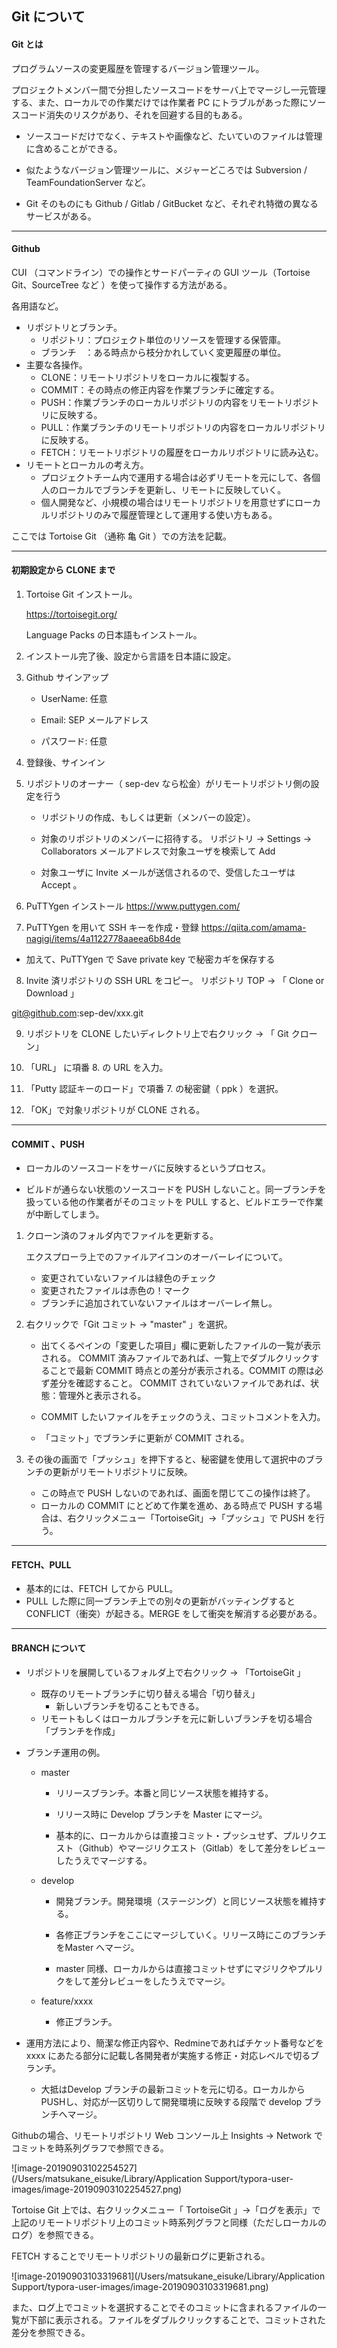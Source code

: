 ## Git について

#### Git とは

プログラムソースの変更履歴を管理するバージョン管理ツール。

プロジェクトメンバー間で分担したソースコードをサーバ上でマージし一元管理する、また、ローカルでの作業だけでは作業者 PC にトラブルがあった際にソースコード消失のリスクがあり、それを回避する目的もある。

* ソースコードだけでなく、テキストや画像など、たいていのファイルは管理に含めることができる。

* 似たようなバージョン管理ツールに、メジャーどころでは Subversion / TeamFoundationServer など。

* Git そのものにも Github / Gitlab / GitBucket など、それぞれ特徴の異なるサービスがある。



---

#### Github

CUI （コマンドライン）での操作とサードパーティの GUI ツール（Tortoise Git、SourceTree など ）を使って操作する方法がある。

各用語など。

* リポジトリとブランチ。
  * リポジトリ：プロジェクト単位のリソースを管理する保管庫。
  * ブランチ　：ある時点から枝分かれしていく変更履歴の単位。
* 主要な各操作。
  * CLONE：リモートリポジトリをローカルに複製する。
  * COMMIT：その時点の修正内容を作業ブランチに確定する。
  * PUSH：作業ブランチのローカルリポジトリの内容をリモートリポジトリに反映する。
  * PULL：作業ブランチのリモートリポジトリの内容をローカルリポジトリに反映する。
  * FETCH：リモートリポジトリの履歴をローカルリポジトリに読み込む。
* リモートとローカルの考え方。
  * プロジェクトチーム内で運用する場合は必ずリモートを元にして、各個人のローカルでブランチを更新し、リモートに反映していく。
  * 個人開発など、小規模の場合はリモートリポジトリを用意せずにローカルリポジトリのみで履歴管理として運用する使い方もある。



ここでは Tortoise Git （通称 亀 Git ）での方法を記載。

----

#### 初期設定から CLONE まで

1. Tortoise Git インストール。

   https://tortoisegit.org/

   Language Packs の日本語もインストール。

2. インストール完了後、設定から言語を日本語に設定。

3. Github サインアップ

   * UserName: 任意

   * Email: SEP メールアドレス

   * パスワード: 任意

4. 登録後、サインイン

5. リポジトリのオーナー（ sep-dev なら松金）がリモートリポジトリ側の設定を行う

   * リポジトリの作成、もしくは更新（メンバーの設定）。

   * 対象のリポジトリのメンバーに招待する。
リポジトリ -> Settings -> Collaborators
     メールアドレスで対象ユーザを検索して Add

   * 対象ユーザに Invite メールが送信されるので、受信したユーザは Accept 。

6. PuTTYgen インストール
https://www.puttygen.com/
  
7. PuTTYgen を用いて SSH キーを作成・登録
https://qiita.com/amama-nagigi/items/4a1122778aaeea6b84de
  
* 加えて、PuTTYgen で Save private key で秘密カギを保存する
  
8. Invite 済リポジトリの SSH URL をコピー。
リポジトリ TOP -> 「 Clone or Download 」
  

git@github.com:sep-dev/xxx.git

9. リポジトリを CLONE したいディレクトリ上で右クリック -> 「 Git クローン」

10. 「URL」 に項番 8. の URL を入力。

11. 「Putty 認証キーのロード」で項番 7. の秘密鍵（ ppk ）を選択。

12. 「OK」で対象リポジトリが CLONE される。



----

#### COMMIT 、PUSH

* ローカルのソースコードをサーバに反映するというプロセス。

* ビルドが通らない状態のソースコードを PUSH しないこと。同一ブランチを扱っている他の作業者がそのコミットを PULL すると、ビルドエラーで作業が中断してしまう。

  

1. クローン済のフォルダ内でファイルを更新する。

   エクスプローラ上でのファイルアイコンのオーバーレイについて。

   * 変更されていないファイルは緑色のチェック
   * 変更されたファイルは赤色の！マーク
   * ブランチに追加されていないファイルはオーバーレイ無し。

2. 右クリックで「Git コミット -> "master" 」を選択。

   * 出てくるペインの「変更した項目」欄に更新したファイルの一覧が表示される。
     COMMIT 済みファイルであれば、一覧上でダブルクリックすることで最新 COMMIT 時点との差分が表示される。COMMIT の際は必ず差分を確認すること。
     COMMIT されていないファイルであれば、状態：管理外と表示される。

   * COMMIT したいファイルをチェックのうえ、コミットコメントを入力。

   * 「コミット」でブランチに更新が COMMIT される。

3. その後の画面で「プッシュ」を押下すると、秘密鍵を使用して選択中のブランチの更新がリモートリポジトリに反映。

   * この時点で PUSH しないのであれば、画面を閉じてこの操作は終了。
   * ローカルの COMMIT にとどめて作業を進め、ある時点で PUSH する場合は、右クリックメニュー「TortoiseGit」→「プッシュ」で PUSH を行う。 



----

#### FETCH、PULL

* 基本的には、FETCH してから PULL。
* PULL した際に同一ブランチ上での別々の更新がバッティングすると CONFLICT（衝突）が起きる。MERGE をして衝突を解消する必要がある。



----

#### BRANCH について

* リポジトリを展開しているフォルダ上で右クリック -> 「TortoiseGit 」
  * 既存のリモートブランチに切り替える場合「切り替え」
    * 新しいブランチを切ることもできる。
  * リモートもしくはローカルブランチを元に新しいブランチを切る場合「ブランチを作成」



* ブランチ運用の例。

  * master 

    * リリースブランチ。本番と同じソース状態を維持する。

    * リリース時に Develop ブランチを Master にマージ。

    * 基本的に、ローカルからは直接コミット・プッシュせず、プルリクエスト（Github）やマージリクエスト（Gitlab）をして差分をレビューしたうえでマージする。

  * develop

    * 開発ブランチ。開発環境（ステージング）と同じソース状態を維持する。

    * 各修正ブランチをここにマージしていく。リリース時にこのブランチをMaster へマージ。
    * master 同様、ローカルからは直接コミットせずにマジリクやプルリクをして差分レビューをしたうえでマージ。

  * feature/xxxx

    * 修正ブランチ。
* 運用方法により、簡潔な修正内容や、Redmineであればチケット番号などを xxxx にあたる部分に記載し各開発者が実施する修正・対応レベルで切るブランチ。
    * 大抵はDevelop ブランチの最新コミットを元に切る。ローカルからPUSHし、対応が一区切りして開発環境に反映する段階で develop ブランチへマージ。

  

Githubの場合、リモートリポジトリ Web コンソール上 Insights -> Network でコミットを時系列グラフで参照できる。

  ![image-20190903102254527](/Users/matsukane_eisuke/Library/Application Support/typora-user-images/image-20190903102254527.png)

Tortoise Git 上では、右クリックメニュー「 TortoiseGit 」→「ログを表示」で上記のリモートリポジトリ上のコミット時系列グラフと同様（ただしローカルのログ）を参照できる。

FETCH することでリモートリポジトリの最新ログに更新される。

  ![image-20190903103319681](/Users/matsukane_eisuke/Library/Application Support/typora-user-images/image-20190903103319681.png)

また、ログ上でコミットを選択することでそのコミットに含まれるファイルの一覧が下部に表示される。ファイルをダブルクリックすることで、コミットされた差分を参照できる。